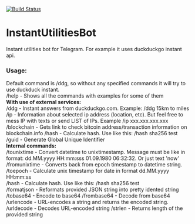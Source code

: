 [![Build Status](https://travis-ci.org/0x49D1/InstantUtilitiesBot.svg?branch=master)](https://travis-ci.org/0x49D1/InstantUtilitiesBot)
# InstantUtilitiesBot
Instant utilities bot for Telegram. For example it uses duckduckgo instant api.  
### Usage:  
Default command is /ddg, so without any specified commands it will try to use duckduck instant.  
/help - Shows all the commands with examples for some of them  
**With use of external services:**  
/ddg - Instant answers from duckduckgo.com. Example: /ddg 15km to miles  
/ip - Information about selected ip address (location, etc). But feel free to mess IP with texts or send LIST of IPs. Example /ip xxx.xxx.xxx.xxx
/blockchain - Gets link to check bitcoin address/transaction information on blockchain.info
/hash - Calculate hash. Use like this: /hash sha256 test
/guid - Generate Global Unique Identifier   
**Internal commands:**  
/tounixtime - Convert datetime to unixtimestamp. Message must be like in format: dd.MM.yyyy HH:mm:sss 01.09.1980 06:32:32. Or just text 'now'  
/fromunixtime - Converts back from epoch timestamp to datetime string.
/toepoch - Calculate unix timestamp for date in format dd.MM.yyyy HH:mm:ss  
/hash - Calculate hash. Use like this: /hash sha256 test  
/formatjson - Reformats provided JSON string into pretty idented string
/tobase64 - Encode to base64
/frombase64 - Decode from base64
/urlencode - URL-encodes a string and returns the encoded string.
/urldecode - Decodes URL-encoded string
/strlen - Returns length of the provided string
